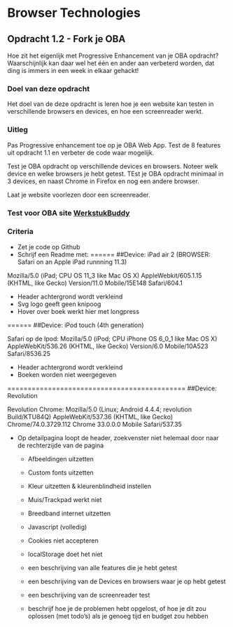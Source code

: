 # Browser Technologies
## Opdracht 1.2 - Fork je OBA
Hoe zit het eigenlijk met Progressive Enhancement van je OBA opdracht? Waarschijnlijk kan daar wel het één en ander aan verbeterd worden, dat ding is immers in een week in elkaar gehackt!

### Doel van deze opdracht
Het doel van de deze opdracht is leren hoe je een website kan testen in verschillende browsers en devices, en hoe een screenreader werkt.



### Uitleg
Pas Progressive enhancement toe op je OBA Web App. Test de 8 features uit opdracht 1.1 en verbeter de code waar mogelijk.

Test je OBA opdracht op verschillende devices en browsers. Noteer welk device en welke browsers je hebt getest. TEst je OBA opdracht minimaal in 3 devices, en naast Chrome in Firefox en nog een andere browser.

Laat je website voorlezen door een screenreader.

### Test voor OBA site [WerkstukBuddy](https://heralt.github.io/project-1-1920/)

### Criteria
- Zet je code op Github
- Schrijf een Readme met:
======
##Device: iPad air 2 (BROWSER: Safari on an Apple iPad runnning 11.3)

Mozilla/5.0 (iPad; CPU OS 11_3 like Mac OS X)
AppleWebkit/605.1.15 (KHTML, like Gecko)
Version/11.0 Mobile/15E148 Safari/604.1

* Header achtergrond wordt verkleind
* Svg logo geeft geen knipoog
* Hover over boek werkt hier met longpress

======
##Device: iPod touch (4th generation)

Safari op de Ipod: Mozilla/5.0 (iPod; CPU iPhone OS 6_0_1 like Mac OS X) 
AppleWebKit/536.26 (KHTML, like Gecko) 
Version/6.0 Mobile/10A523 Safari/8536.25

* Header achtergrond wordt verkleind
* Boeken worden niet weergegeven

============================================
##Device: Revolution

Revolution Chrome: Mozilla/5.0 (Linux; Android 4.4.4; revolution Build/KTU84Q)
AppleWebKit/537.36 (KHTML, like Gecko) 
Chrome/74.0.3729.112 Chrome 33.0.0.0 Mobile Safari/537.35

* Op detailpagina loopt de header, zoekvenster niet helemaal door naar de rechterzijde van de pagina

   - Afbeeldingen uitzetten
   - Custom fonts uitzetten
    - Kleur uitzetten & kleurenblindheid instellen
    - Muis/Trackpad werkt niet
    - Breedband internet uitzetten
    - Javascript (volledig)
    - Cookies niet accepteren
    - localStorage doet het niet


  - een beschrijving van alle features die je hebt getest
  - een beschrijving van de Devices en browsers waar je op hebt getest
  - een beschrijving van de screenreader test
  - beschrijf hoe je de problemen hebt opgelost, of hoe je dit zou oplossen (met todo’s) als je genoeg tijd en budget zou hebben

